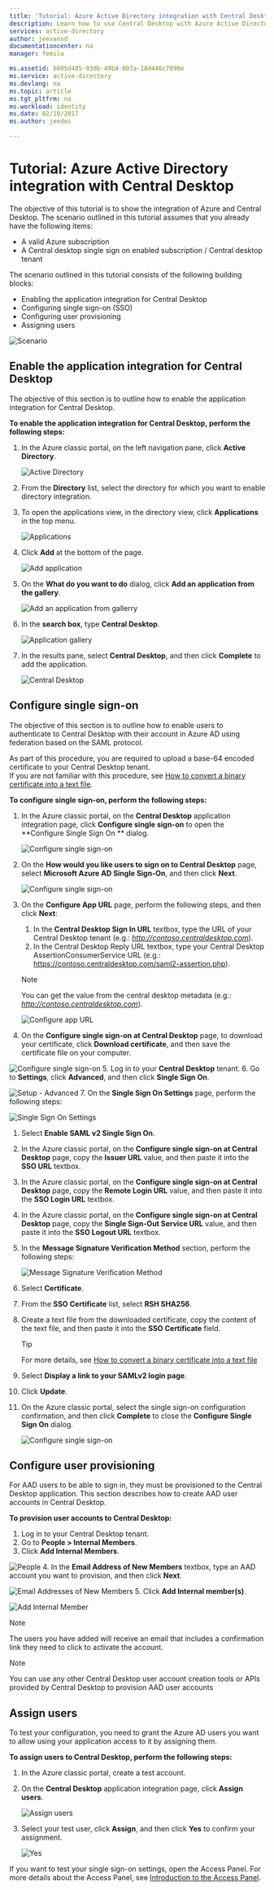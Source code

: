 ```yaml
---
title: 'Tutorial: Azure Active Directory integration with Central Desktop | Microsoft Docs'
description: Learn how to use Central Desktop with Azure Active Directory to enable single sign-on, automated provisioning, and more!
services: active-directory
author: jeevansd
documentationcenter: na
manager: femila

ms.assetid: b805d485-93db-49b4-807a-18d446c7090e
ms.service: active-directory
ms.devlang: na
ms.topic: article
ms.tgt_pltfrm: na
ms.workload: identity
ms.date: 02/10/2017
ms.author: jeedes

---
```

# Tutorial: Azure Active Directory integration with Central Desktop
The objective of this tutorial is to show the integration of Azure and Central Desktop. The scenario outlined in this tutorial assumes that you already have the following items:

* A valid Azure subscription
* A Central desktop single sign on enabled subscription / Central desktop tenant

The scenario outlined in this tutorial consists of the following building blocks:

* Enabling the application integration for Central Desktop
* Configuring single sign-on (SSO)
* Configuring user provisioning
* Assigning users

![Scenario](./media/active-directory-saas-central-desktop-tutorial/IC769558.png "Scenario")

## Enable the application integration for Central Desktop
The objective of this section is to outline how to enable the application integration for Central Desktop.

**To enable the application integration for Central Desktop, perform the following steps:**

1. In the Azure classic portal, on the left navigation pane, click **Active Directory**.
   
   ![Active Directory](./media/active-directory-saas-central-desktop-tutorial/IC700993.png "Active Directory")
2. From the **Directory** list, select the directory for which you want to enable directory integration.
3. To open the applications view, in the directory view, click **Applications** in the top menu.
   
   ![Applications](./media/active-directory-saas-central-desktop-tutorial/IC700994.png "Applications")
4. Click **Add** at the bottom of the page.
   
   ![Add application](./media/active-directory-saas-central-desktop-tutorial/IC749321.png "Add application")
5. On the **What do you want to do** dialog, click **Add an application from the gallery**.
   
   ![Add an application from gallerry](./media/active-directory-saas-central-desktop-tutorial/IC749322.png "Add an application from gallerry")
6. In the **search box**, type **Central Desktop**.
   
   ![Application gallery](./media/active-directory-saas-central-desktop-tutorial/IC769559.png "Application gallery")
7. In the results pane, select **Central Desktop**, and then click **Complete** to add the application.
   
   ![Central Desktop](./media/active-directory-saas-central-desktop-tutorial/IC769560.png "Central Desktop")
   
## Configure single sign-on

The objective of this section is to outline how to enable users to authenticate to Central Desktop with their account in Azure AD using federation based on the SAML protocol.

As part of this procedure, you are required to upload a base-64 encoded certificate to your Central Desktop tenant.  
If you are not familiar with this procedure, see [How to convert a binary certificate into a text file](http://youtu.be/PlgrzUZ-Y1o).

**To configure single sign-on, perform the following steps:**

1. In the Azure classic portal, on the **Central Desktop** application integration page, click **Configure single sign-on** to open the **Configure Single Sign On ** dialog.
   
   ![Configure single sign-on](./media/active-directory-saas-central-desktop-tutorial/IC749323.png "Configure single sign-on")
2. On the **How would you like users to sign on to Central Desktop** page, select **Microsoft Azure AD Single Sign-On**, and then click **Next**.
   
   ![Configure single sign-on](./media/active-directory-saas-central-desktop-tutorial/IC777628.png "Configure single sign-on")
3. On the **Configure App URL** page, perform the following steps, and then click **Next**: 
   
   1. In the **Central Desktop Sign In URL** textbox, type the URL of your Central Desktop tenant (e.g.: *http://contoso.centraldesktop.com*).
   2. In the Central  Desktop Reply URL textbox, type your Central Desktop AssertionConsumerService URL (e.g.:  https://contoso.centraldesktop.com/saml2-assertion.php).
   
   >[!NOTE]
   >You can get the value from the central desktop metadata (e.g.: *http://contoso.centraldesktop.com*).
   >  
   
   ![Configure app URL](./media/active-directory-saas-central-desktop-tutorial/IC769561.png "Configure app URL")
4. On the **Configure single sign-on at Central Desktop** page, to download your certificate, click **Download certificate**, and then save the certificate file on your computer.
   
  ![Configure single sign-on](./media/active-directory-saas-central-desktop-tutorial/IC769562.png "Configure single sign-on")
5. Log in to your **Central Desktop** tenant.
6. Go to **Settings**, click **Advanced**, and then click **Single Sign On**.
   
  ![Setup - Advanced](./media/active-directory-saas-central-desktop-tutorial/IC769563.png "Setup - Advanced")
7. On the **Single Sign On Settings** page, perform the following steps:
   
  ![Single Sign On Settings](./media/active-directory-saas-central-desktop-tutorial/IC769564.png "Single Sign On Settings")
   
  1. Select **Enable SAML v2 Single Sign On**.
  2. In the Azure classic portal, on the **Configure single sign-on at Central Desktop** page, copy the **Issuer URL** value, and then paste it into the **SSO URL** textbox.
  3. In the Azure classic portal, on the **Configure single sign-on at Central Desktop** page, copy the **Remote Login URL** value, and then paste it into the **SSO Login URL** textbox.
  4. In the Azure classic portal, on the **Configure single sign-on at Central Desktop** page, copy the **Single Sign-Out Service URL** value, and then paste it into the **SSO Logout URL** textbox.
8. In the **Message Signature Verification Method** section, perform the following steps:
   
   ![Message Signature Verification Method](./media/active-directory-saas-central-desktop-tutorial/IC769565.png "Message Signature Verification Method")
   
  1. Select **Certificate**.
  2. From the **SSO Certificate** list, select **RSH SHA256**.
  3. Create a text file from the downloaded certificate, copy the content of the text file, and then paste it into the **SSO Certificate** field.  
     >[!TIP]
     >For more details, see [How to convert a binary certificate into a text file](http://youtu.be/PlgrzUZ-Y1o)
      >  
   4. Select **Display a link to your SAMLv2 login page**.
9. Click **Update**.
10. On the Azure classic portal, select the single sign-on configuration confirmation, and then click **Complete** to close the **Configure Single Sign On** dialog.
    
    ![Configure single sign-on](./media/active-directory-saas-central-desktop-tutorial/IC769566.png "Configure single sign-on")
    
## Configure user provisioning

For AAD users to be able to sign in, they must be provisioned to the Central Desktop application. This section describes how to create AAD user accounts in Central Desktop.

**To provision user accounts to Central Desktop:**
1. Log in to your Central Desktop tenant.
2. Go to **People \> Internal Members**.
3. Click **Add Internal Members**.
   
  ![People](./media/active-directory-saas-central-desktop-tutorial/IC781051.png "People")
4. In the **Email Address of New Members** textbox, type an AAD account you want to provision, and then click **Next**.
   
  ![Email Addresses of New Members](./media/active-directory-saas-central-desktop-tutorial/IC781052.png "Email Addresses of New Members")
5. Click **Add Internal member(s)**.
   
  ![Add Internal Member](./media/active-directory-saas-central-desktop-tutorial/IC781053.png "Add Internal Member")
   
   >[!NOTE]
   >The users you have added will receive an email that includes a confirmation link they need to click to activate the account.
   > 

>[!NOTE]
>You can use any other Central Desktop user account creation tools or APIs provided by Central Desktop to provision AAD user accounts
>  

## Assign users
To test your configuration, you need to grant the Azure AD users you want to allow using your application access to it by assigning them.

**To assign users to Central Desktop, perform the following steps:**

1. In the Azure classic portal, create a test account.
2. On the **Central Desktop** application integration page, click **Assign users**.
   
   ![Assign users](./media/active-directory-saas-central-desktop-tutorial/IC769567.png "Assign users")
3. Select your test user, click **Assign**, and then click **Yes** to confirm your assignment.
   
   ![Yes](./media/active-directory-saas-central-desktop-tutorial/IC767830.png "Yes")

If you want to test your single sign-on settings, open the Access Panel. For more details about the Access Panel, see [Introduction to the Access Panel](active-directory-saas-access-panel-introduction.md).


